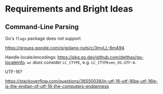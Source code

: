 # Requirements and Bright Ideas

## Command-Line Parsing

Go's `flags` package does not support 

https://groups.google.com/g/golang-nuts/c/3myLL-6mA94

Handle locale/encodings: https://pkg.go.dev/github.com/delthas/go-localeinfo.
`wc` _does_ consider `LC_CTYPE`, e.g. `LC_CTYPE=en_US.UTF-8`. 

UTF-16?

https://stackoverflow.com/questions/36550038/in-utf-16-utf-16be-utf-16le-is-the-endian-of-utf-16-the-computers-endianness